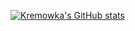 [![Kremowka's GitHub stats](https://github-readme-stats.vercel.app/api?username=Kr3mowka11)](https://github.com/anuraghazra/github-readme-stats)
